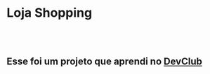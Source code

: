 <h1>Loja Shopping</h1>
<br>
<br>
<h2>Esse foi um projeto que aprendi no <a href="htpps://rodolfomori.com.br/devclub">DevClub</a></h2>
